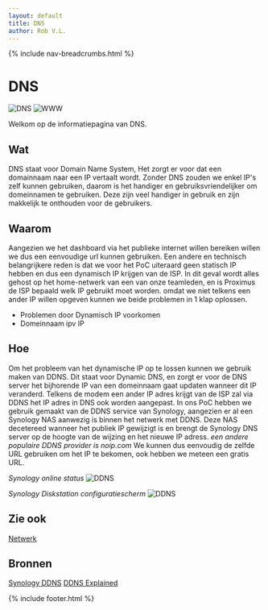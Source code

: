 ```yaml
---
layout: default
title: DNS
author: Rob V.L.
---
```


{% include nav-breadcrumbs.html %}


# DNS
![DNS](/{{site.RepoName}}/media/logo/dns.png)
![WWW](/{{site.RepoName}}/media/logo/www.png)

Welkom op de informatiepagina van DNS.

## Wat
DNS staat voor Domain Name System, Het zorgt er voor dat een domainnaam naar een IP vertaalt wordt.
Zonder DNS zouden we enkel IP's zelf kunnen gebruiken, daarom is het handiger en gebruiksvriendelijker om domeinnamen te gebruiken. Deze zijn veel handiger in gebruik en zijn makkelijk te onthouden voor de gebruikers. 

## Waarom
Aangezien we het dashboard via het publieke internet willen bereiken willen we dus een eenvoudige url kunnen gebruiken. 
Een andere en technisch belangrijkere reden is dat we voor het PoC uiteraard geen statisch IP hebben en dus een dynamisch IP krijgen van de ISP. In dit geval wordt alles gehost op het home-netwerk van een van onze teamleden, en is Proximus de ISP bepaald welk IP gebruikt moet worden. omdat we niet telkens een ander IP willen opgeven kunnen we beide problemen in 1 klap oplossen.
* Problemen door Dynamisch IP voorkomen 
* Domeinnaam ipv IP

## Hoe
Om het probleem van het dynamische IP op te lossen kunnen we gebruik maken van DDNS.
Dit staat voor Dynamic DNS, en zorgt er voor de DNS server het bijhorende IP van een domeinnaam gaat updaten wanneer dit IP veranderd. Telkens de modem een ander IP adres krijgt van de ISP zal via DDNS het IP adres in DNS ook worden aangepast.
In ons PoC hebben we gebruik gemaakt van de DDNS service van Synology, aangezien er al een Synology NAS aanwezig is binnen het netwerk met DDNS. Deze NAS decetereed wanneer het publiek IP gewijzigt is en brengt de Synology DNS server op de hoogte van de wijzing en het nieuwe IP adress. _een andere populaire DDNS provider is noip.com_ We kunnen dus eenvoudig de zelfde URL gebruiken om het IP te bekomen, ook hebben we meteen een gratis URL.


_Synology online status_
![DDNS](/{{site.RepoName}}/media/netwerk/synology-ddns.png)


_Synology Diskstation configuratiescherm_
![DDNS](/{{site.RepoName}}/media/netwerk/ddns.png)




## Zie ook
[Netwerk](/{{site.RepoName}}/CCS/Netwerk)


## Bronnen 
[Synology DDNS](https://www.synology.com/nl-nl/knowledgebase/DSM/help/DSM/AdminCenter/connection_ddns)
[DDNS Explained](https://www.lifewire.com/definition-of-dynamic-dns-816294)

{% include footer.html %}
